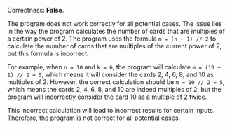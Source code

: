 Correctness: **False**.

The program does not work correctly for all potential cases. The issue lies in the way the program calculates the number of cards that are multiples of a certain power of 2. The program uses the formula `m = (n + 1) // 2` to calculate the number of cards that are multiples of the current power of 2, but this formula is incorrect.

For example, when `n = 10` and `k = 6`, the program will calculate `m = (10 + 1) // 2 = 5`, which means it will consider the cards 2, 4, 6, 8, and 10 as multiples of 2. However, the correct calculation should be `m = 10 // 2 = 5`, which means the cards 2, 4, 6, 8, and 10 are indeed multiples of 2, but the program will incorrectly consider the card 10 as a multiple of 2 twice.

This incorrect calculation will lead to incorrect results for certain inputs. Therefore, the program is not correct for all potential cases.